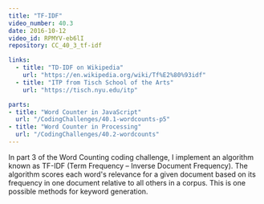 ```yaml
---
title: "TF-IDF"
video_number: 40.3
date: 2016-10-12
video_id: RPMYV-eb6lI
repository: CC_40_3_tf-idf

links:
  - title: "TD-IDF on Wikipedia"  
    url: "https://en.wikipedia.org/wiki/Tf%E2%80%93idf"
  - title: "ITP from Tisch School of the Arts"  
    url: "https://tisch.nyu.edu/itp"

parts:
- title: "Word Counter in JavaScript"
  url: "/CodingChallenges/40.1-wordcounts-p5"
- title: "Word Counter in Processing"
  url: "/CodingChallenges/40.2-wordcounts"
---
```


In part 3 of the Word Counting coding challenge, I implement an algorithm known as TF-IDF (Term Frequency – Inverse Document Frequency).  The algorithm scores each word's relevance for a given document based on its frequency in one document relative to all others in a corpus.  This is one possible methods for keyword generation.
